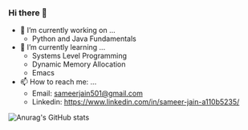 ### Hi there 👋
- 🔭 I’m currently working on ...
  - Python and Java Fundamentals
- 🌱 I’m currently learning ...
  - Systems Level Programming
  - Dynamic Memory Allocation
  - Emacs 
- 📫 How to reach me: ...
  - Email: sameerjain501@gmail.com
  - Linkedin: https://www.linkedin.com/in/sameer-jain-a110b5235/
 

![Anurag's GitHub stats](https://github-readme-stats.vercel.app/api?username=SameerJain&show_icons=true&theme=gruvbox)
<!--
**SameerJain/SameerJain** is a ✨ _special_ ✨ repository because its `README.md` (this file) appears on your GitHub profile.

Here are some ideas to get you started:

- 
- 
- 👯 I’m looking to collaborate on ...
- 🤔 I’m looking for help with ...
- 💬 Ask me about ...

- 😄 Pronouns: ...
- ⚡ Fun fact: ...
-->
